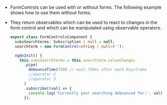 - FormControls can be used with or without forms. The following example shows how to use them without forms.

- They return observables which can be used to react to changes in the form control and which can be manipulated using observable operators.

  ```typescript
  export class FormControlsComponent {
    subsSearchterms: Subscription | null = null;
    searchterm = new FormControl<string | null>('');

    ngOnInit() {
      this.subsSearchterms = this.searchterm.valueChanges
        .pipe(
          debounceTime(750) // wait 750ms after each keystroke
          //operator 2
          //operator 3
        )
        .subscribe((val) => {
          console.log('Currently your searching debounced for:', val);
        });
  ```
